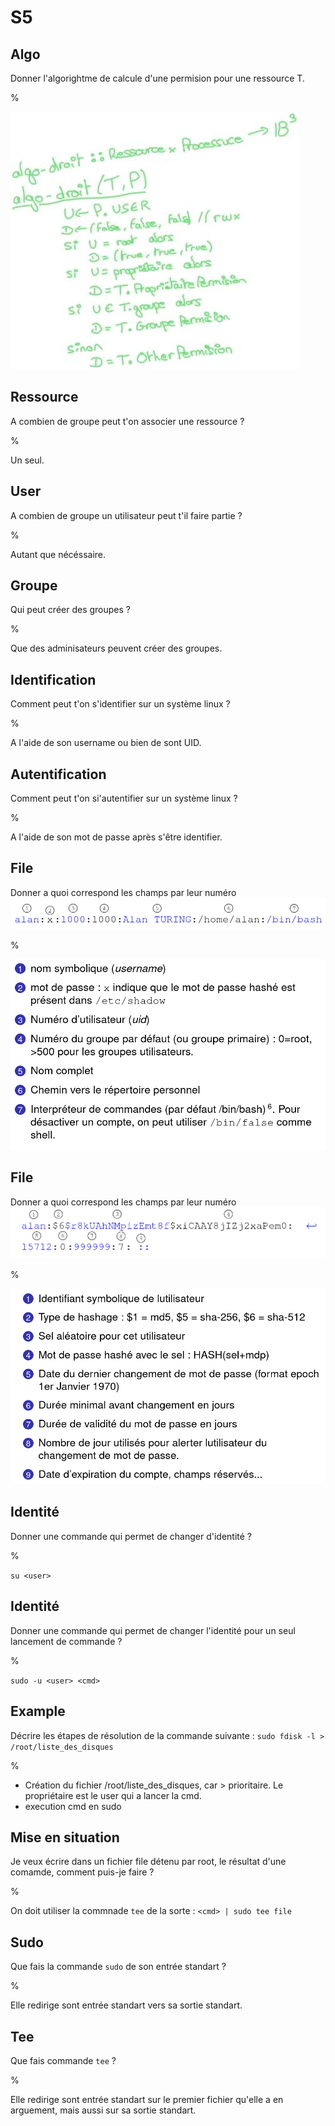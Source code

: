 # S5

## Algo

Donner l'algorightme de calcule d'une permision pour une ressource T.

%

![Image](./droit.png)

## Ressource

A combien de groupe peut t'on associer une ressource ?

%

Un seul.

## User

A combien de groupe un utilisateur peut t'il faire partie ?

%

Autant que nécéssaire.

## Groupe

Qui peut créer des groupes ?

%

Que des adminisateurs peuvent créer des groupes.

## Identification

Comment peut t'on s'identifier sur un système linux ?

%

A l'aide de son username ou bien de sont UID.

## Autentification

Comment peut t'on si'autentifier sur un système linux ?

%

A l'aide de son mot de passe après s'être identifier. 

## File

Donner a quoi correspond les champs par leur numéro
![Image](./passwd.png)

%

![Image](./passwdAnswer.png)

## File


Donner a quoi correspond les champs par leur numéro
![Image](./shadow.png)

%

![Image](./shadowResponse.png)

## Identité

Donner une commande qui permet de changer d'identité ?

%

```su <user>```

## Identité 

Donner une commande qui permet de changer l'identité pour un seul lancement de commande ?

%

```sudo -u <user> <cmd>```

## Example

Décrire les étapes de résolution de la commande suivante :
```sudo fdisk -l > /root/liste_des_disques```

%

- Création du fichier /root/liste_des_disques, car > prioritaire. Le propriétaire est le user qui a lancer la cmd.
- execution cmd en sudo

## Mise en situation

Je veux écrire dans un fichier file détenu par root, le résultat d'une comamde, comment puis-je faire ?

%

On doit utiliser la commnade ```tee``` de la sorte : 
```<cmd> | sudo tee file```

## Sudo

Que fais la commande ```sudo``` de son entrée standart ?

%

Elle redirige sont entrée standart vers sa sortie standart.

## Tee

Que fais commande ```tee``` ?

%

Elle redirige sont entrée standart sur le premier fichier qu'elle a en arguement, mais aussi sur sa sortie standart.
